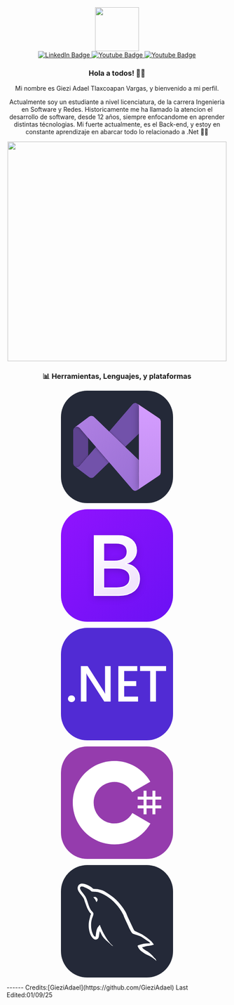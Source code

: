 [I believe in center aligned 🤲]: #

<div align="center">
  
[this is for the picture]: #	
<div id="header">
<img src="https://media.giphy.com/media/M9gbBd9nbDrOTu1Mqx/giphy.gif" width="100"/>
</div>
  
[badges i got it from shields.io ... anyone can copy and paste the link and change the parameters to test out, atleast thats how i did it]: #  
<div id="badges">
<a href="https://www.linkedin.com/in/giezi-adael-tv-0bba44377/">
  <img src="https://img.shields.io/badge/LinkedIn-blue?style=for-the-badge&logo=linkedin&logoColor=white" alt="LinkedIn Badge"/>
</a>
<a href="[https://www.instagram.com/shaunak_chandra/](https://www.instagram.com/doge_mx/)">
  <img src="https://img.shields.io/badge/Instagram-red?style=for-the-badge&logo=instagram&logoColor=white" alt="Youtube Badge"/>
</a>
<a href="mailto:giezi.tlaxcoapan@gmail.com">
  <img src="https://img.shields.io/badge/Gmail-white?style=for-the-badge&logo=gmail&logoColor=red" alt="Youtube Badge"/>
</a>
</div>


### Hola a todos! 👋🎉

Mi nombre es Giezi Adael Tlaxcoapan Vargas, y bienvenido a mi perfil.

Actualmente soy un estudiante a nivel licenciatura, de la carrera Ingenieria en Software y Redes. Historicamente me ha llamado la atencion el desarrollo de software, desde 12 años, siempre enfocandome en aprender distintas técnologias. Mi fuerte actualmente, es el Back-end, y estoy en constante aprendizaje en abarcar todo lo relacionado a .Net 👨‍💻

<img src="https://media.giphy.com/media/L8K62iTDkzGX6/giphy.gif" width="500" />
  


### :bar_chart: Herramientas, Lenguajes, y plataformas
<svg width="256" height="256" viewBox="0 0 256 256" fill="none" xmlns="http://www.w3.org/2000/svg">
<rect width="256" height="256" rx="60" fill="#242938"/>
<mask id="mask0_217_156" style="mask-type:alpha" maskUnits="userSpaceOnUse" x="28" y="28" width="200" height="200">
<path d="M64.6656 197.166L31.3344 172.166C30.2952 171.394 29.4519 170.389 28.8727 169.23C28.2935 168.072 27.9946 166.795 28.0001 165.5V90.5001C27.9946 89.2054 28.2935 87.9276 28.8727 86.7698C29.4519 85.6119 30.2952 84.6065 31.3344 83.8345L64.6656 58.8345C63.7702 59.6752 63.0936 60.7218 62.6944 61.8835C62.2952 63.0451 62.1856 64.2866 62.375 65.5001V190.5C62.1856 191.714 62.2952 192.955 62.6944 194.117C63.0936 195.278 63.7702 196.325 64.6656 197.166Z" fill="white"/>
<path d="M224.29 62.7093C222.917 61.8073 221.308 61.3291 219.665 61.3344C218.601 61.3258 217.544 61.5273 216.558 61.9274C215.571 62.3274 214.673 62.9181 213.915 63.6656L213.334 64.25L146.834 128L110.04 163.291L75.9999 195.915L75.4156 196.5C74.6583 197.248 73.7604 197.84 72.7736 198.241C71.7868 198.641 70.7305 198.843 69.6656 198.834C67.8628 198.83 66.1092 198.246 64.6656 197.165L31.3344 172.166C33.0279 173.437 35.1424 174.016 37.2476 173.784C39.3528 173.552 41.2902 172.526 42.6656 170.915L79.6656 127.959L110.04 92.7093L163.25 30.9156C164.022 30.0005 164.985 29.2654 166.072 28.7617C167.159 28.2581 168.343 27.9981 169.541 28C171.184 27.9947 172.792 28.4729 174.165 29.375L224.29 62.7093Z" fill="white"/>
<path d="M224.29 193.29L174.291 226.624C172.589 227.735 170.545 228.195 168.532 227.92C166.52 227.644 164.674 226.651 163.334 225.125L110.04 163.291L79.6656 127.959L42.6656 85.0405C41.278 83.4462 39.3387 82.4358 37.2369 82.2121C35.1352 81.9883 33.0266 82.5679 31.3344 83.8344L64.6656 58.8344C66.1092 57.7545 67.8628 57.1692 69.6656 57.1656C70.7305 57.1566 71.7868 57.3582 72.7736 57.7588C73.7604 58.1595 74.6583 58.7512 75.4156 59.5L75.9999 60.0843L110.04 92.7094L146.834 128L213.334 191.75L213.915 192.334C214.673 193.082 215.571 193.672 216.558 194.072C217.544 194.472 218.601 194.674 219.665 194.665C221.308 194.671 222.917 194.193 224.29 193.29Z" fill="white"/>
<path d="M228 69.6655V186.334C228.001 187.709 227.663 189.064 227.016 190.276C226.369 191.49 225.433 192.525 224.29 193.29L174.291 226.624C175.433 225.859 176.369 224.823 177.017 223.609C177.663 222.395 178 221.041 177.999 219.665V36.3343C177.981 34.9486 177.622 33.5889 176.953 32.3751C176.284 31.1613 175.327 30.1309 174.165 29.375L224.29 62.7093C225.429 63.4774 226.364 64.5131 227.011 65.7258C227.658 66.9385 227.997 68.2911 228 69.6655Z" fill="white"/>
</mask>
<g mask="url(#mask0_217_156)">
<path d="M64.6656 197.165L31.3344 172.166C30.2952 171.394 29.4519 170.387 28.8727 169.23C28.2935 168.072 27.9946 166.794 28.0001 165.5V90.4999C27.9946 89.2052 28.2935 87.9273 28.8727 86.7696C29.4519 85.6117 30.2952 84.6062 31.3344 83.8342L64.6656 58.8342C63.7702 59.675 63.0936 60.7216 62.6944 61.8832C62.2952 63.0449 62.1856 64.2863 62.375 65.4999V190.5C62.1856 191.714 62.2952 192.955 62.6944 194.117C63.0936 195.278 63.7702 196.324 64.6656 197.165Z" fill="#5E438F"/>
<g filter="url(#filter0_dd_217_156)">
<path d="M224.289 62.7093C222.917 61.8073 221.308 61.3291 219.665 61.3344C218.601 61.3258 217.544 61.5273 216.557 61.9274C215.571 62.3274 214.673 62.9181 213.915 63.6656L213.334 64.25L177.914 98.2093L146.834 128L110.04 163.291L75.9993 195.915L75.4151 196.5C74.6577 197.248 73.7598 197.84 72.7731 198.241C71.7862 198.641 70.73 198.843 69.665 198.834C67.8622 198.83 66.1087 198.246 64.665 197.165L31.3338 172.166C33.0272 173.437 35.1418 174.016 37.247 173.784C39.3522 173.552 41.2897 172.526 42.6651 170.915L61.3338 149.25L79.665 127.959L110.04 92.7093L163.249 30.9156C164.022 30.0005 164.985 29.2654 166.072 28.7617C167.158 28.2581 168.343 27.9981 169.539 28C171.183 27.9947 172.791 28.4729 174.165 29.375L224.289 62.7093Z" fill="url(#paint0_linear_217_156)"/>
</g>
<g filter="url(#filter1_dd_217_156)">
<path d="M224.289 193.29L174.29 226.625C172.589 227.736 170.545 228.195 168.532 227.92C166.519 227.644 164.674 226.652 163.334 225.125L110.04 163.291L79.665 127.959L61.3338 106.709L42.6651 85.0407C41.2774 83.4464 39.338 82.436 37.2363 82.2122C35.1347 81.9884 33.026 82.5681 31.3338 83.8344L64.665 58.8345C66.1087 57.7546 67.8622 57.1693 69.665 57.1658C70.73 57.1568 71.7862 57.3584 72.7731 57.759C73.7598 58.1596 74.6577 58.7514 75.4151 59.5002L75.9993 60.0845L110.04 92.7094L146.834 128L177.958 157.835L213.334 191.75L213.915 192.335C214.673 193.082 215.571 193.672 216.557 194.072C217.544 194.472 218.601 194.674 219.665 194.665C221.308 194.671 222.917 194.192 224.289 193.29Z" fill="url(#paint1_linear_217_156)"/>
</g>
<g filter="url(#filter2_dd_217_156)">
<path d="M228 69.6653V186.333C228.001 187.709 227.663 189.063 227.016 190.277C226.369 191.489 225.433 192.525 224.29 193.29L174.29 226.624C175.433 225.859 176.369 224.823 177.015 223.609C177.663 222.395 178 221.041 177.999 219.665V36.3341C177.981 34.9485 177.622 33.5886 176.953 32.3748C176.284 31.161 175.327 30.1307 174.165 29.3748L224.29 62.709C225.429 63.4771 226.363 64.5129 227.011 65.7256C227.657 66.9383 227.997 68.291 228 69.6653Z" fill="url(#paint2_linear_217_156)"/>
</g>
</g>
<defs>
<filter id="filter0_dd_217_156" x="26.1529" y="24.1143" width="203.317" height="181.196" filterUnits="userSpaceOnUse" color-interpolation-filters="sRGB">
<feFlood flood-opacity="0" result="BackgroundImageFix"/>
<feColorMatrix in="SourceAlpha" type="matrix" values="0 0 0 0 0 0 0 0 0 0 0 0 0 0 0 0 0 0 127 0" result="hardAlpha"/>
<feOffset dy="0.246095"/>
<feGaussianBlur stdDeviation="0.246095"/>
<feColorMatrix type="matrix" values="0 0 0 0 0 0 0 0 0 0 0 0 0 0 0 0 0 0 0.24 0"/>
<feBlend mode="normal" in2="BackgroundImageFix" result="effect1_dropShadow_217_156"/>
<feColorMatrix in="SourceAlpha" type="matrix" values="0 0 0 0 0 0 0 0 0 0 0 0 0 0 0 0 0 0 127 0" result="hardAlpha"/>
<feOffset dy="1.29524"/>
<feGaussianBlur stdDeviation="2.59048"/>
<feColorMatrix type="matrix" values="0 0 0 0 0 0 0 0 0 0 0 0 0 0 0 0 0 0 0.22 0"/>
<feBlend mode="normal" in2="effect1_dropShadow_217_156" result="effect2_dropShadow_217_156"/>
<feBlend mode="normal" in="SourceGraphic" in2="effect2_dropShadow_217_156" result="shape"/>
</filter>
<filter id="filter1_dd_217_156" x="26.1529" y="53.2798" width="203.317" height="181.194" filterUnits="userSpaceOnUse" color-interpolation-filters="sRGB">
<feFlood flood-opacity="0" result="BackgroundImageFix"/>
<feColorMatrix in="SourceAlpha" type="matrix" values="0 0 0 0 0 0 0 0 0 0 0 0 0 0 0 0 0 0 127 0" result="hardAlpha"/>
<feOffset dy="0.246095"/>
<feGaussianBlur stdDeviation="0.246095"/>
<feColorMatrix type="matrix" values="0 0 0 0 0 0 0 0 0 0 0 0 0 0 0 0 0 0 0.24 0"/>
<feBlend mode="normal" in2="BackgroundImageFix" result="effect1_dropShadow_217_156"/>
<feColorMatrix in="SourceAlpha" type="matrix" values="0 0 0 0 0 0 0 0 0 0 0 0 0 0 0 0 0 0 127 0" result="hardAlpha"/>
<feOffset dy="1.29524"/>
<feGaussianBlur stdDeviation="2.59048"/>
<feColorMatrix type="matrix" values="0 0 0 0 0 0 0 0 0 0 0 0 0 0 0 0 0 0 0.22 0"/>
<feBlend mode="normal" in2="effect1_dropShadow_217_156" result="effect2_dropShadow_217_156"/>
<feBlend mode="normal" in="SourceGraphic" in2="effect2_dropShadow_217_156" result="shape"/>
</filter>
<filter id="filter2_dd_217_156" x="158.622" y="13.8319" width="84.9208" height="228.335" filterUnits="userSpaceOnUse" color-interpolation-filters="sRGB">
<feFlood flood-opacity="0" result="BackgroundImageFix"/>
<feColorMatrix in="SourceAlpha" type="matrix" values="0 0 0 0 0 0 0 0 0 0 0 0 0 0 0 0 0 0 127 0" result="hardAlpha"/>
<feOffset/>
<feGaussianBlur stdDeviation="0.129524"/>
<feColorMatrix type="matrix" values="0 0 0 0 0 0 0 0 0 0 0 0 0 0 0 0 0 0 0.24 0"/>
<feBlend mode="normal" in2="BackgroundImageFix" result="effect1_dropShadow_217_156"/>
<feColorMatrix in="SourceAlpha" type="matrix" values="0 0 0 0 0 0 0 0 0 0 0 0 0 0 0 0 0 0 127 0" result="hardAlpha"/>
<feOffset/>
<feGaussianBlur stdDeviation="7.77143"/>
<feColorMatrix type="matrix" values="0 0 0 0 0 0 0 0 0 0 0 0 0 0 0 0 0 0 0.3 0"/>
<feBlend mode="normal" in2="effect1_dropShadow_217_156" result="effect2_dropShadow_217_156"/>
<feBlend mode="normal" in="SourceGraphic" in2="effect2_dropShadow_217_156" result="shape"/>
</filter>
<linearGradient id="paint0_linear_217_156" x1="190.499" y1="28" x2="41.9893" y2="177.471" gradientUnits="userSpaceOnUse">
<stop stop-color="#7252AA"/>
<stop offset="1" stop-color="#7252AA"/>
</linearGradient>
<linearGradient id="paint1_linear_217_156" x1="46.7501" y1="64.4571" x2="186.332" y2="220.705" gradientUnits="userSpaceOnUse">
<stop stop-color="#AE7FE2"/>
<stop offset="1" stop-color="#9A70D4"/>
</linearGradient>
<linearGradient id="paint2_linear_217_156" x1="200.49" y1="25.3528" x2="200.49" y2="226.456" gradientUnits="userSpaceOnUse">
<stop stop-color="#D59DFF"/>
<stop offset="1" stop-color="#C18EF1"/>
</linearGradient>
</defs>
</svg>

<svg xmlns="http://www.w3.org/2000/svg" width="256" height="256" fill="none" viewBox="0 0 256 256"><rect width="256" height="256" fill="url(#paint0_linear_158_100)" rx="60"/><g filter="url(#filter0_d_158_100)"><path fill="url(#paint1_linear_158_100)" d="M131.97 196.157C161.646 196.157 179.529 181.626 179.529 157.66C179.529 139.543 166.77 126.428 147.823 124.351V123.597C161.743 121.332 172.666 108.405 172.666 93.9689C172.666 73.3992 156.427 60 131.68 60H76V196.157H131.97ZM97.6533 77.2674H126.46C142.12 77.2674 151.013 84.2497 151.013 96.8935C151.013 110.387 140.67 117.935 121.917 117.935H97.6533V77.2674V77.2674ZM97.6533 178.89V134.071H126.266C146.76 134.071 157.393 141.619 157.393 156.339C157.393 171.058 147.05 178.89 127.523 178.89H97.6533V178.89Z"/><path stroke="#fff" stroke-width="2" d="M131.97 196.157C161.646 196.157 179.529 181.626 179.529 157.66C179.529 139.543 166.77 126.428 147.823 124.351V123.597C161.743 121.332 172.666 108.405 172.666 93.9689C172.666 73.3992 156.427 60 131.68 60H76V196.157H131.97ZM97.6533 77.2674H126.46C142.12 77.2674 151.013 84.2497 151.013 96.8935C151.013 110.387 140.67 117.935 121.917 117.935H97.6533V77.2674V77.2674ZM97.6533 178.89V134.071H126.266C146.76 134.071 157.393 141.619 157.393 156.339C157.393 171.058 147.05 178.89 127.523 178.89H97.6533V178.89Z"/></g><defs><filter id="filter0_d_158_100" width="137.529" height="170.157" x="59" y="47" color-interpolation-filters="sRGB" filterUnits="userSpaceOnUse"><feFlood flood-opacity="0" result="BackgroundImageFix"/><feColorMatrix in="SourceAlpha" result="hardAlpha" type="matrix" values="0 0 0 0 0 0 0 0 0 0 0 0 0 0 0 0 0 0 127 0"/><feOffset dy="4"/><feGaussianBlur stdDeviation="8"/><feColorMatrix type="matrix" values="0 0 0 0 0 0 0 0 0 0 0 0 0 0 0 0 0 0 0.15 0"/><feBlend in2="BackgroundImageFix" mode="normal" result="effect1_dropShadow_158_100"/><feBlend in="SourceGraphic" in2="effect1_dropShadow_158_100" mode="normal" result="shape"/></filter><linearGradient id="paint0_linear_158_100" x1="0" x2="256" y1="0" y2="256" gradientUnits="userSpaceOnUse"><stop stop-color="#9013FE"/><stop offset="1" stop-color="#6B11F4"/></linearGradient><linearGradient id="paint1_linear_158_100" x1="85.793" x2="148.541" y1="68.962" y2="175.084" gradientUnits="userSpaceOnUse"><stop stop-color="#fff"/><stop offset="1" stop-color="#F1E5FC"/></linearGradient></defs></svg>

<svg xmlns="http://www.w3.org/2000/svg" width="256" height="256" fill="none" viewBox="0 0 256 256"><rect width="256" height="256" fill="#512BD4" rx="60"/><path fill="#fff" d="M24.0522 168.943C21.8155 168.943 19.9143 168.212 18.3486 166.749C16.7829 165.248 16 163.466 16 161.402C16 159.301 16.7829 157.5 18.3486 155.999C19.9143 154.499 21.8155 153.748 24.0522 153.748C26.3262 153.748 28.246 154.499 29.8118 155.999C31.4147 157.5 32.2162 159.301 32.2162 161.402C32.2162 163.466 31.4147 165.248 29.8118 166.749C28.246 168.212 26.3262 168.943 24.0522 168.943Z"/><path fill="#fff" d="M113.467 167.705H98.9285L60.625 108.387C59.6558 106.886 58.8539 105.328 58.2205 103.715H57.8848C58.1831 105.441 58.3322 109.137 58.3322 114.802V167.705H45.4707V87H60.96L97.9781 144.912C99.5439 147.314 100.55 148.964 100.998 149.865H101.221C100.849 147.726 100.662 144.106 100.662 139.002V87H113.467V167.705Z"/><path fill="#fff" d="M176.098 167.705H131.084V87H174.309V98.3688H144.393V121.218H171.961V132.53H144.393V156.393H176.098V167.705Z"/><path fill="#fff" d="M240.071 98.3688H217.033V167.705H203.724V98.3688H180.742V87H240.071V98.3688Z"/></svg>

<svg xmlns="http://www.w3.org/2000/svg" width="256" height="256" fill="none" viewBox="0 0 256 256"><rect width="256" height="256" fill="#953CAD" rx="60"/><path fill="#fff" d="M195.436 100.668V114.142H208.91V100.668H215.647V114.142H229.12V120.879H215.647V134.352H229.12V141.089H215.647V154.563H208.91V141.089H195.436V154.563H188.699V141.089H175.226V134.352H188.699V120.879H175.226V114.142H188.699V100.668H195.436ZM208.91 120.879H195.436V134.352H208.91V120.879Z"/><path fill="#fff" d="M122.001 33C157.144 33 187.828 52.0863 204.262 80.4561L204.102 80.183L162.753 103.991C154.607 90.1977 139.672 80.8892 122.54 80.6975L122.001 80.6945C95.875 80.6945 74.6945 101.874 74.6945 127.999C74.6945 136.543 76.9723 144.552 80.9335 151.469C89.0876 165.704 104.416 175.306 122.001 175.306C139.693 175.306 155.109 165.582 163.222 151.195L163.025 151.54L204.311 175.458C188.057 203.588 157.794 222.615 123.059 222.994L122.001 223C86.746 223 55.9753 203.796 39.582 175.276C31.5791 161.353 27 145.212 27 127.999C27 75.5334 69.5323 33 122.001 33Z"/></svg>

<svg xmlns="http://www.w3.org/2000/svg" width="256" height="256" fill="none" viewBox="0 0 256 256"><rect width="256" height="256" fill="#242938" rx="60"/><g clip-path="url(#clip0_7_147)"><path fill="#fff" fill-rule="evenodd" d="M203.801 178.21C194.011 177.938 186.416 178.941 180.051 181.619C178.218 182.355 175.277 182.355 175.035 184.662C176.015 185.63 176.133 187.214 176.992 188.556C178.459 190.991 181.033 194.271 183.357 195.973L191.191 201.571C195.965 204.488 201.351 206.193 206.002 209.113C208.696 210.817 211.388 213.007 214.082 214.834C215.454 215.807 216.285 217.392 218 217.997V217.629C217.144 216.538 216.897 214.957 216.044 213.735L212.367 210.209C208.82 205.465 204.41 201.325 199.636 197.922C195.718 195.245 187.152 191.596 185.56 187.097L185.319 186.824C188.008 186.552 191.191 185.605 193.764 184.875C197.929 183.784 201.721 184.024 206.002 182.93L211.882 181.226V180.135C209.678 177.946 208.087 175.025 205.763 172.959C199.521 167.606 192.661 162.373 185.56 157.994C181.766 155.562 176.868 153.977 172.829 151.913C171.356 151.182 168.911 150.817 168.055 149.601C165.846 146.929 164.625 143.397 163.034 140.232L152.997 119.064C150.794 114.319 149.444 109.574 146.755 105.195C134.144 84.5124 120.431 71.9828 99.375 59.6932C94.8477 57.1382 89.4616 56.0393 83.7353 54.7032L74.5546 54.2124C72.5928 53.3616 70.6364 51.0493 68.9216 49.9531C61.9441 45.5739 43.9475 36.0847 38.8029 48.5897C35.4966 56.4974 43.7006 64.2824 46.4855 68.299C48.5708 71.0966 51.2597 74.2597 52.7332 77.4228C53.5563 79.4897 53.8307 81.682 54.6895 83.8717C56.6458 89.2243 58.4842 95.1878 61.0551 100.178C62.427 102.733 63.8675 105.413 65.5824 107.723C66.5619 109.086 68.2768 109.67 68.6417 111.859C66.9268 114.294 66.8089 117.94 65.8293 120.986C61.42 134.734 63.1349 151.766 69.377 161.888C71.3389 164.928 75.9622 171.622 82.2345 169.065C87.744 166.875 86.5148 159.941 88.1062 153.857C88.4766 152.399 88.2297 151.425 88.9623 150.449V150.722L93.9834 160.819C97.7781 166.78 104.391 172.986 109.897 177.125C112.833 179.315 115.16 183.089 118.831 184.425V184.057H118.59C117.854 182.966 116.751 182.475 115.772 181.624C113.569 179.435 111.121 176.757 109.406 174.325C104.267 167.513 99.7399 159.968 95.6983 152.183C93.7365 148.412 92.0216 144.275 90.4357 140.504C89.6949 139.043 89.6949 136.85 88.4739 136.125C86.6355 138.797 83.9466 141.115 82.5939 144.398C80.2672 149.628 80.0257 156.077 79.1697 162.769C78.6758 162.891 78.8953 162.769 78.6758 163.041C74.7631 162.071 73.4132 158.051 71.9453 154.648C68.274 146.01 67.6594 132.141 70.8422 122.164C71.6983 119.609 75.375 111.579 73.9071 109.146C73.1662 106.834 70.7242 105.498 69.3743 103.671C67.7829 101.359 66.0735 98.4409 64.9705 95.8859C62.0346 89.0689 60.5667 81.5293 57.3812 74.7151C55.9077 71.552 53.3396 68.2662 51.257 65.3486C48.9303 62.0628 46.3648 59.7505 44.5265 55.8593C43.9146 54.4959 43.0585 52.3309 44.0381 50.8693C44.2795 49.8959 44.7734 49.5059 45.7475 49.2878C47.3389 47.9244 51.8716 49.6532 53.463 50.3785C57.9903 52.2054 61.7849 53.907 65.5796 56.4592C67.2945 57.6754 69.1329 59.9877 71.3361 60.5985H73.9098C77.8279 61.4493 82.2317 60.8712 85.9002 61.9619C92.3893 64.0343 98.2637 67.0719 103.532 70.3604C119.567 80.4577 132.792 94.8143 141.725 111.971C143.193 114.769 143.805 117.324 145.155 120.244C147.729 126.208 150.912 132.289 153.477 138.132C156.051 143.85 158.498 149.694 162.17 154.438C164.008 156.993 171.35 158.329 174.654 159.668C177.104 160.759 180.896 161.741 183.105 163.077C187.264 165.632 191.427 168.552 195.342 171.35C197.298 172.806 203.423 175.849 203.787 178.276L203.801 178.21ZM78.9584 72.4873C77.267 72.4724 75.5809 72.6769 73.9427 73.0954V73.3681H74.1842C75.1637 75.315 76.8786 76.6538 78.1023 78.3581L80.9202 84.1989L81.1616 83.9262C82.8765 82.71 83.7353 80.7631 83.7353 77.8454C83 76.9947 82.8793 76.1412 82.2674 75.2904C81.5321 74.0743 79.9407 73.4635 78.9584 72.4928V72.4873Z" clip-rule="evenodd"/></g><defs><clipPath id="clip0_7_147"><rect width="180" height="180" fill="#fff" transform="translate(38 38)"/></clipPath></defs></svg>
 
</div>
------
Credits:[GieziAdael](https://github.com/GieziAdael)
Last Edited:01/09/25
